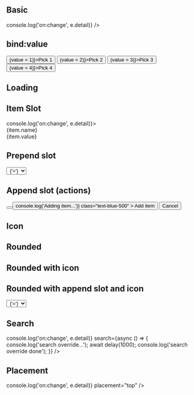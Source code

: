 <script>
  import { mdiMagnify, mdiPlus } from '@mdi/js';

  import Button from '$lib/components/Button.svelte';
  import Dialog from '$lib/components/Dialog.svelte';
  import Preview from '$lib/components/Preview.svelte';
  import Stack from '$lib/components/Stack.svelte';
  import SelectField from '$lib/components/SelectField.svelte';
  import Tab from '$lib/components/Tab.svelte';
  import Tabs from '$lib/components/Tabs.svelte';
  import TextField from '$lib/components/TextField.svelte';
  import Toggle from '$lib/components/Toggle.svelte';

  import { scrollIntoView } from '$lib/actions/scroll';

  import { delay } from '$lib/utils/promise';

  const items = [
    { name: 'One', value: 1 },
    { name: 'Two', value: 2 },
    { name: 'Three', value: 3 },
    { name: 'Four', value: 4 },
  ];
  let value = 3;
</script>

## Basic

<Preview>
  <SelectField {items} on:change={(e) => console.log('on:change', e.detail)} />
</Preview>

## bind:value

<Preview>
  <SelectField {items} bind:value />
  <Button on:click={() => (value = 1)}>Pick 1</Button>
  <Button on:click={() => (value = 2)}>Pick 2</Button>
  <Button on:click={() => (value = 3)}>Pick 3</Button>
  <Button on:click={() => (value = 4)}>Pick 4</Button>
</Preview>

## Loading

<Preview>
  <SelectField {items} loading />
</Preview>

## Item Slot

<Preview>
  <SelectField {items} on:change={(e) => console.log('on:change', e.detail)}>
    <div slot="item" let:item let:index let:highlightIndex>
      <div
        class="p-2 bg-opacity-5 hover:bg-black/5 cursor-pointer"
        class:bg-black={index === highlightIndex}
        use:scrollIntoView={{
          condition: index === highlightIndex,
          initial: false,
        }}
      >
        <div>{item.name}</div>
        <div class="text-sm text-black/50">{item.value}</div>
      </div>
    </div>
  </SelectField>
</Preview>

## Prepend slot

<Preview>
  <Toggle let:on={open} let:toggle>
    <SelectField {items}>
      <div slot="prepend" on:click|stopPropagation>
        <select
          class="appearance-none bg-black/5 border rounded-full mr-2 px-4"
          style="text-align-last: center;"
        >
          <!-- <option /> -->
          <option>{'='}</option>
          <option>{'!='}</option>
          <option>{'>'}</option>
          <option>{'>='}</option>
          <option>{'<'}</option>
          <option>{'<='}</option>
        </select>
      </div>
    </SelectField>
  </Toggle>
</Preview>

## Append slot (actions)

<Preview>
  <Toggle let:on={open} let:toggle>
    <SelectField {items}>
      <span slot="append" on:click|stopPropagation>
        <Button icon={mdiPlus} class="text-black/50 p-2" on:click={toggle} />
      </span>
    </SelectField>
    <Dialog {open} on:close={toggle}>
      <div slot="title">Create new item</div>
      <div class="px-6 py-3 w-96">
        <TextField label="Name" autofocus />
      </div>
      <div slot="actions">
        <Button
          on:click={() => console.log('Adding item...')}
          class="text-blue-500"
        >
          Add item
        </Button>
        <Button>Cancel</Button>
      </div>
    </Dialog>
  </Toggle>
</Preview>

## Icon

<Preview>
  <SelectField {items} icon={mdiMagnify} />
</Preview>

## Rounded

<Preview>
  <SelectField {items} rounded />
</Preview>

## Rounded with icon

<Preview>
  <SelectField {items} icon={mdiMagnify} rounded />
</Preview>

## Rounded with append slot and icon

<Preview>
  <SelectField {items} icon={mdiMagnify} rounded>
    <span slot="prepend" on:click|stopPropagation>
      <select
        class="appearance-none bg-black/5 border rounded-full mr-2 px-4"
        style="text-align-last: center;"
      >
        <!-- <option /> -->
        <option>{'='}</option>
        <option>{'!='}</option>
        <option>{'>'}</option>
        <option>{'>='}</option>
        <option>{'<'}</option>
        <option>{'<='}</option>
      </select>
    </span>
  </SelectField>
</Preview>

## Search

<Preview>
  <SelectField
    {items}
    on:change={(e) => console.log('on:change', e.detail)}
    search={async () => {
      console.log('search override...');
      await delay(1000);
      console.log('search override done');
    }}
  />
</Preview>

## Placement

<Preview>
  <SelectField
    {items}
    on:change={(e) => console.log('on:change', e.detail)}
    placement="top"
  />
</Preview>

<!-- ## Menu actions
<Preview>
<SelectField
  {items}
  on:change={(e) => {
    console.log('on:change', e.detail);
  }}
>
  <div slot="actions" class="p-2">
    <Tabs contained class="w-full" selected="active">
      <div class="tabList w-full border">
        <Tab value="active">Active</Tab>
        <Tab value="inaction">Inactive</Tab>
        <Tab value="all">All</Tab>
      </div>
    </Tabs>
  </div>
</SelectField>
</Preview>

<div class="h-96" /> -->
